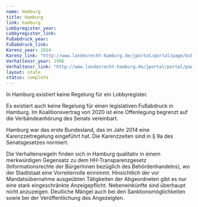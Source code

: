 ```yaml
---
name: Hamburg
title: Hamburg
link: hamburg
Lobbyregister_year:
Lobbyregister_link: 
Fußabdruck_year:
Fußabdruck_link: 
Karenz_year: 2014
Karenz_link: "http://www.landesrecht-hamburg.de/jportal/portal/page/bshaprod.psml?nid=f&showdoccase=1&doc.id=jlr-SenGHA1971V7P9a&st=lr"
Verhaltensr_year: 1996
Verhaltensr_link: "http://www.landesrecht-hamburg.de/jportal/portal/page/bshaprod.psml?showdoccase=1&doc.id=jlr-AbgGHArahmen&doc.part=X&doc.origin=bs&st=lr"
layout: state
status: complete
---
```


In Hamburg existiert keine Regelung für ein Lobbyregister.

Es existiert auch keine Regelung für einen legislativen Fußabdruck in Hamburg. Im Koalitionsvertrag von 2020 ist eine Offenlegung begrenzt auf die Verbändeanhörung des Senats vereinbart.

Hamburg war das erste Bundesland, das im Jahr 2014 eine Karenzzeitregelung eingeführt hat. Die Karenzzeiten sind in § 9a des Senatsgesetzes normiert.

Die Verhaltensregeln finden sich in Hamburg qualitativ in einem merkwürdigen Gegensatz zu dem HH-Transparenzgesetz (Informationsrechte der BürgerInnen bezüglich des Behördenhandelns), wo der Stadtstaat eine Vorreiterrolle einnimmt.
Hinsichtlich der vor Mandatsübernahme ausgeübten Tätigkeiten der Abgeordneten gibt es nur eine stark eingeschränkte Anzeigepflicht. Nebeneinkünfte sind überhaupt nicht anzuzeigen. Deutliche Mängel auch bei den Sanktionsmöglichkeiten sowie bei der Veröffentlichung des Angezeigten.
